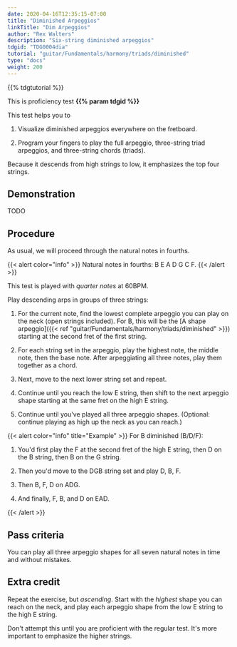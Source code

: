 ```yaml
---
date: 2020-04-16T12:35:15-07:00
title: "Diminished Arpeggios"
linkTitle: "Dim Arpeggios"
author: "Rex Walters"
description: "Six-string diminished arpeggios"
tdgid: "TDG0004dia"
tutorial: "guitar/Fundamentals/harmony/triads/diminished"
type: "docs"
weight: 200
---
```


{{% tdgtutorial %}}

This is proficiency test **{{% param tdgid %}}**

This test helps you to

1. Visualize diminished arpeggios everywhere on the fretboard.

2. Program your fingers to play the full arpeggio, three-string triad arpeggios, and three-string chords (triads).

Because it descends from high strings to low, it emphasizes the top four strings.

## Demonstration

TODO

## Procedure

As usual, we will proceed through the natural notes in fourths.

{{< alert color="info" >}}
Natural notes in fourths: B E A D G C F.
{{< /alert >}}

This test is played with *quarter notes* at 60BPM.

Play descending arps in groups of three strings:

1. For the current note, find the lowest complete arpeggio you can play on the neck (open strings included). For B, this will be the [A shape arpeggio]({{< ref "guitar/Fundamentals/harmony/triads/diminished" >}}) starting at the second fret of the first string.

2. For each string set in the arpeggio, play the highest note, the middle note, then the base note. After arpeggiating all three notes, play them together as a chord.

3. Next, move to the next lower string set and repeat.

4. Continue until you reach the low E string, then shift to the next arpeggio shape starting at the same fret on the high E string.

5. Continue until you've played all three arpeggio shapes. (Optional: continue playing as high up the neck as you can reach.)

{{< alert color="info" title="Example" >}}
For B diminished (B/D/F):

1. You'd first play the F at the second fret of the high E string, then D on the B string, then B on the G string.

2. Then you'd move to the DGB string set and play D, B, F.

3. Then B, F, D on ADG.

4. And finally, F, B, and D on EAD.

{{< /alert >}}


## Pass criteria

You can play all three arpeggio shapes for all seven natural notes in time and without mistakes.

## Extra credit

Repeat the exercise, but *ascending*. Start with the *highest* shape you can reach on the neck, and play each arpeggio shape from the low E string to the high E string.

Don't attempt this until you are proficient with the regular test. It's more important to emphasize the higher strings.

